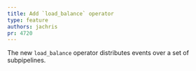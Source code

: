 ```yaml
---
title: Add `load_balance` operator 
type: feature
authors: jachris
pr: 4720
---
```


The new `load_balance` operator distributes events over a set of subpipelines.
